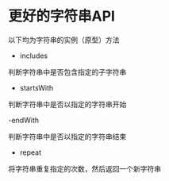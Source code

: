 # 更好的字符串API

以下均为字符串的实例（原型）方法

- includes

判断字符串中是否包含指定的子字符串

- startsWith

判断字符串中是否以指定的字符串开始

-endWith

判断字符串中是否以指定的字符串结束

- repeat
  
将字符串重复指定的次数，然后返回一个新字符串